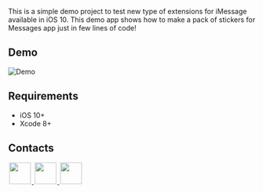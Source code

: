 This is a simple demo project to test new type of extensions for iMessage available in iOS 10. This demo app shows how to make a pack of stickers for Messages app just in few lines of code!

## Demo

![Demo](demo.gif)

## Requirements

- iOS 10+
- Xcode 8+

## Contacts

<a href="https://github.com/alokard">
<img src="https://cloud.githubusercontent.com/assets/1567433/6521218/9c7e2502-c378-11e4-9431-c7255cf39577.png" height="44" hspace="2"/>
</a>
<a href="https://twitter.com/alokard">
<img src="https://cloud.githubusercontent.com/assets/1567433/6521243/fb085da4-c378-11e4-973e-1eeeac4b5ba5.png" height="44" hspace="2"/>
</a>
<a href="https://ua.linkedin.com/in/eugenetulusha">
<img src="https://cloud.githubusercontent.com/assets/1567433/6521256/20247bc2-c379-11e4-8e9e-417123debb8c.png" height="44" hspace="2"/>
</a>



